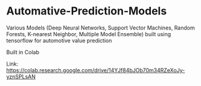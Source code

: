 # Automative-Prediction-Models
Various Models (Deep Neural Networks, Support Vector Machines, Random Forests, K-nearest Neighbor, Multiple Model Ensemble) built using tensorflow for automotive value prediction

Built in Colab

Link: https://colab.research.google.com/drive/14YJf84bJOb70m34RZeXoJy-yznSPLsAN
